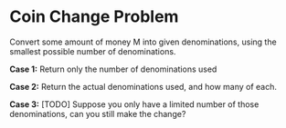 # Coin Change Problem

Convert some amount of money M into given denominations, using the
smallest possible number of denominations.

**Case 1:** Return only the number of denominations used

**Case 2:** Return the actual denominations used, and how many of each.

**Case 3:** [TODO] Suppose you only have a limited number of those denominations, can you still make the change?
